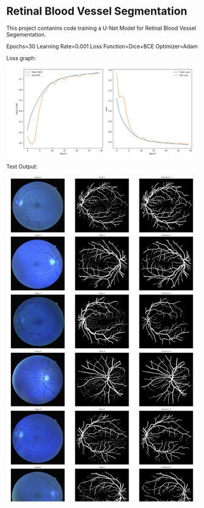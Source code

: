 # Retinal Blood Vessel Segmentation

This project contanins code training a U-Net Model for Retinal Blood Vessel Segementation.

Epochs=30
Learning Rate=0.001
Loss Function=Dice+BCE
Optimizer=Adam

Loss graph:

![Loss Graph](https://github.com/vishalj0501/retinal-blood-vessel-segmentation/blob/main/output/loss_graph.png)

Test Output:

![Test](https://github.com/vishalj0501/retinal-blood-vessel-segmentation/blob/main/output/pred.png)
